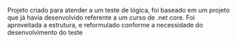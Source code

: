 Projeto criado para atender a um teste de lógica, foi baseado em um projeto que já havia desenvolvido referente a um curso de .net core. Foi aproveitada a estrutura, e reformulado conforme a necessidade do desenvolvimento do teste
